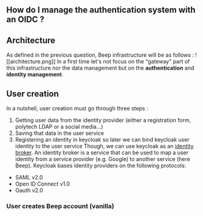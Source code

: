 ##  How do I manage the authentication system with an OIDC ?
## Architecture
As defined in the previous question, Beep infrastructure will be as follows : 
![[architecture.png]]
In a first time let's not focus on the "gateway" part of this infrastructure nor the data management but on the **authentication** and **identity management**.

## User creation
In a nutshell, user creation must go through three steps : 
1. Getting user data from the identity provider (either a registration form, polytech LDAP or a social media...)
2. Saving that data in the user service
3. Registering an identity in keycloak so later we can bind keycloak user identity to the user service
Though, we can use keycloak as an [identity broker](https://www.keycloak.org/docs/latest/server_admin/index.html). An identity broker is a service that can be used to map a user identity from a service provider (e.g. Google) to another service (here Beep).
Keycloak bases identity providers on the following protocols:
- SAML v2.0
- Open ID Connect v1.0
- Oauth v2.0
### User creates Beep account (vanilla)